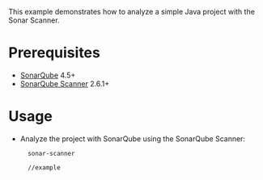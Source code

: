 This example demonstrates how to analyze a simple Java project with the Sonar Scanner.

Prerequisites
=============
* [SonarQube](http://www.sonarqube.org/downloads/) 4.5+
* [SonarQube Scanner](http://docs.sonarqube.org/display/SCAN/Analyzing+with+SonarQube+Scanner) 2.6.1+

Usage
=====
* Analyze the project with SonarQube using the SonarQube Scanner:

        sonar-scanner
        
        //example

